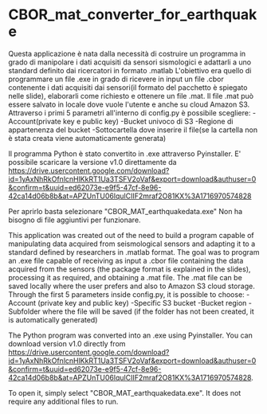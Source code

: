 # CBOR_mat_converter_for_earthquake

Questa applicazione è nata dalla necessità di costruire un programma in grado di manipolare i dati acquisiti da sensori sismologici e adattarli a uno standard definito dai ricercatori in formato .matlab 
L'obiettivo era quello di programmare un file .exe in grado di ricevere in input un file .cbor contenente i dati acquisiti dai sensori(il formato del pacchetto è spiegato nelle slide), elaborarli come richiesto e ottenere un file .mat.
Il file .mat può essere salvato in locale dove vuole l'utente e anche su cloud Amazon S3.
Attraverso i primi 5 parametri all'interno di config.py è possibile scegliere:
-Account(private key e public key)
-Bucket univoco di S3
-Regione di appartenenza del bucket
-Sottocartella dove inserire il file(se la cartella non è stata creata viene automaticamente generata)

Il programma Python è stato convertito in .exe attraverso Pyinstaller.
E' possibile scaricare la versione v1.0 direttamente da https://drive.usercontent.google.com/download?id=1yAxNhRkOfnlcnHlKkRT1Ua3TSFV2oVaf&export=download&authuser=0&confirm=t&uuid=ed62073e-e9f5-47cf-8e96-42ca14d06b8b&at=APZUnTU06lqulCIIF2mraf2O81KX%3A1716970574828

Per aprirlo basta selezionare "CBOR_MAT_earthquakedata.exe"
Non ha bisogno di file aggiuntivi per funzionare.




This application was created out of the need to build a program capable of manipulating data acquired from seismological sensors and adapting it to a standard defined by researchers in .matlab format.
The goal was to program an .exe file capable of receiving as input a .cbor file containing the data acquired from the sensors (the package format is explained in the slides), processing it as required, and obtaining a .mat file.
The .mat file can be saved locally where the user prefers and also to Amazon S3 cloud storage.
Through the first 5 parameters inside config.py, it is possible to choose:
-Account (private key and public key)
-Specific S3 bucket
-Bucket region
-Subfolder where the file will be saved (if the folder has not been created, it is automatically generated)

The Python program was converted into an .exe using Pyinstaller.
You can download version v1.0 directly from https://drive.usercontent.google.com/download?id=1yAxNhRkOfnlcnHlKkRT1Ua3TSFV2oVaf&export=download&authuser=0&confirm=t&uuid=ed62073e-e9f5-47cf-8e96-42ca14d06b8b&at=APZUnTU06lqulCIIF2mraf2O81KX%3A1716970574828.

To open it, simply select "CBOR_MAT_earthquakedata.exe".
It does not require any additional files to run.

